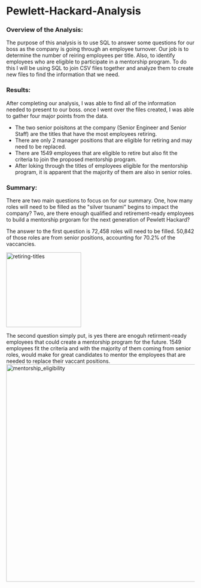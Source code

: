 # Pewlett-Hackard-Analysis
### Overview of the Analysis:
The purpose of this analysis is to use SQL to answer some questions for our boss as the company is going through an employee turnover. Our job is to determine the number of reiring employees per title. Also, to identify employees who are eligible to participate in a mentorship program. To do this I will be using SQL to join CSV files together and analyze them to create new files to find the information that we need.

### Results:

After completing our analysis, I was able to find all of the information needed to present to our boss.
once I went over the files created, I was able to gather four major points from the data.
* The two senior poisitons at the company (Senior Engineer and Senior Staff) are the titles that have the most employees retiring. 
* There are only 2 manager positions that are eligible for retiring and may need to be replaced.
* There are 1549 employees that are eligible to retire but also fit the criteria to join the proposed mentorship program. 
* After loking through the titles of employees eligible for the mentorship program, it is apparent that the majority of them are also in senior roles.

### Summary:

There are two main questions to focus on for our summary. One, how many roles will need to be filled as the "silver tsunami" begins to impact the company? Two, are there enough qualified and retirement-ready employees to build a mentorship prgoram for the next generation of Pewlett Hackard?

The answer to the first question is 72,458 roles will need to be filled. 50,842 of those roles are from senior positions, accounting for 70.2% of the vaccancies.

<img width="200" alt="retiring-titles" src="https://user-images.githubusercontent.com/118485409/213552052-1fc33fe5-9b7a-4ab5-a88d-fa21e6632855.png">

The second question simply put, is yes there are enoguh retirment-ready employees that could create a mentorship program for the future. 1549 employees fit the criteria and with the majority of them coming from senior roles, would make for great candidates to mentor the employees that are needed to replace their vaccant positions.
<img width="581" alt="mentorship_eligibility" src="https://user-images.githubusercontent.com/118485409/213552142-db7c4612-18f8-48cb-9f2c-79ccf626b8f9.png">
